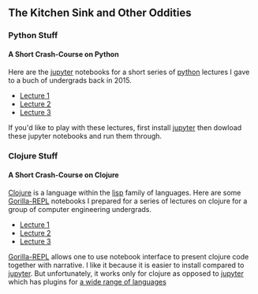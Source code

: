 ## The Kitchen Sink and Other Oddities

### Python Stuff 

#### A Short Crash-Course on Python

Here are the [jupyter][1] notebooks for a short series of [python][2] lectures
I gave to a buch of undergrads back in 2015.

* [Lecture 1](https://github.com/kaygun/Python_Lectures/blob/master/Lecture1.ipynb)
* [Lecture 2](https://github.com/kaygun/Python_Lectures/blob/master/Lecture2.ipynb)
* [Lecture 3](https://github.com/kaygun/Python_Lectures/blob/master/Lecture3.ipynb)

If you'd like to play with these lectures, first install [jupyter][1] then dowload these jupyter notebooks and 
run them through.

### Clojure Stuff

#### A Short Crash-Course on Clojure

[Clojure][3] is a language within the [lisp][4] family of languages.  Here are some
[Gorilla-REPL][5] notebooks I prepared for a series of lectures on clojure for a group
of computer engineering undergrads.  

* [Lecture 1](http://viewer.gorilla-repl.org/view.html?source=github&user=kaygun&repo=Clojure_Lectures&path=Lecture1.clj)
* [Lecture 2](http://viewer.gorilla-repl.org/view.html?source=github&user=kaygun&repo=Clojure_Lectures&path=Lecture2.clj)
* [Lecture 3](http://viewer.gorilla-repl.org/view.html?source=github&user=kaygun&repo=Clojure_Lectures&path=Lecture3.clj)

[Gorilla-REPL][5] allows one to use notebook interface to present clojure code together with narrative.  I like 
it because it is easier to install compared to [jupyter][1].  But unfortunately, it works only for clojure as opposed to 
[jupyter][2] which has plugins for [a wide range of languages][6]

[1]: https://jupyter.org
[2]: https://python.org
[3]: https://clojure.org
[4]: https://en.wikipedia.org/wiki/Lisp_(programming_language)
[5]: http://gorilla-repl.org
[6]: https://github.com/jupyter/jupyter/wiki/Jupyter-kernels
